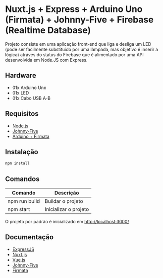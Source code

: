 # Nuxt.js + Express + Arduino Uno (Firmata) + Johnny-Five + Firebase (Realtime Database)
Projeto consiste em uma aplicação front-end que liga e desliga um LED (pode ser facilmente substituido por uma lâmpada, mas objetivo é inserir a lógica) atráves do status do Firebase que é alimentado por uma API desenvolvida em Node.JS com Express.

## Hardware 
- 01x Arduino Uno
- 01x LED 
- 01x Cabo USB A-B

## Requisitos 
- [Node.js](https://nodejs.org/en/)
- [Johnny-Five](http://johnny-five.io/)
- [Arduino + Firmata](https://www.arduino.cc/en/software)

## Instalação

```bash
npm install
```

## Comandos

| Comando | Descrição |
|---------|-------------|
| npm run build | Buildar o projeto |
| npm start | Inicializar o projeto |
O projeto por padrão é inicializado em [http://localhost:3000/](http://localhost:3000/)




## Documentação

- [ExpressJS](http://expressjs.com/en/guide/routing.html)
- [Nuxt.js](https://nuxtjs.org/guide/)
- [Vue.js](http://vuejs.org/guide/)
- [Johnny-Five](http://johnny-five.io/api/)
- [Firmata](https://www.arduino.cc/en/reference/firmata)
